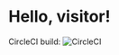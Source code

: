 # Hello, visitor!

CircleCI build: ![CircleCI](https://img.shields.io/circleci/build/github/LenceOfTheOrder/cs-3300)
